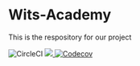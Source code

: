 # Wits-Academy
This is the respository for our project

<img alt="CircleCI" src="https://img.shields.io/circleci/build/github/JayMphek18/Wits-Academy">
<a href="https://codecov.io/gh/JayMphek18/Wits-Academy" > 

 <img src="https://codecov.io/gh/JayMphek18/Wits-Academy"/> 
<img alt="Codecov" src="https://img.shields.io/codecov/c/gh/JayMphek18/Wits-Academy">
 </a>
